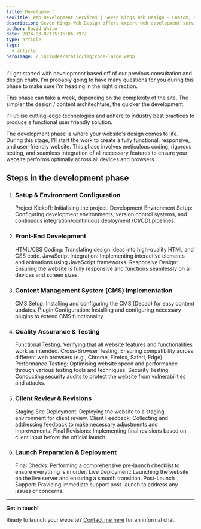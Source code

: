 ```yaml
---
title: Development
seoTitle: Web Development Services | Seven Kings Web Design - Custom, Responsive Websites
description: Seven Kings Web Design offers expert web development services, creating custom, responsive websites that enhance user experience and drive growth.
author: David White
date: 2024-03-07T15:16:06.797Z
type: article
tags:
  - article
heroImage: /_includes/static/img/code-large.webp
---
```

I'll get started with development based off of our previous consultation and design chats. I'm probably going to have many questions for you during this phase to make sure i'm heading in the right direction.

This phase can take a week, depending on the complexity of the site.  The simpler the design / content architechture, the quicker the development.

I'll utilise cutting-edge technologies and adhere to industry best practices to produce a functional user friendly solution.

The development phase is where your website's design comes to life. During this stage, I'll start the work to create a fully functional, responsive, and user-friendly website. This phase involves meticulous coding, rigorous testing, and seamless integration of all necessary features to ensure your website performs optimally across all devices and browsers.

## **Steps in the development phase**

1. ### Setup & Environment Configuration

   Project Kickoff: Initialising the project.
   Development Environment Setup: Configuring development environments, version control systems, and continuous integration/continuous deployment (CI/CD) pipelines.
2. ### Front-End Development

   HTML/CSS Coding: Translating design ideas into high-quality HTML and CSS code.
   JavaScript Integration: Implementing interactive elements and animations using JavaScript frameworks.
   Responsive Design: Ensuring the website is fully responsive and functions seamlessly on all devices and screen sizes.
3. ### Content Management System (CMS) Implementation

   CMS Setup: Installing and configuring the CMS (Decap) for easy content updates.
   Plugin Configuration: Installing and configuring necessary plugins to extend CMS functionality.
4. ### Quality Assurance & Testing

   Functional Testing: Verifying that all website features and functionalities work as intended.
   Cross-Browser Testing: Ensuring compatibility across different web browsers (e.g., Chrome, Firefox, Safari, Edge).
   Performance Testing: Optimising website speed and performance through various testing tools and techniques.
   Security Testing: Conducting security audits to protect the website from vulnerabilities and attacks.
5. ### Client Review & Revisions

   Staging Site Deployment: Deploying the website to a staging environment for client review.
   Client Feedback: Collecting and addressing feedback to make necessary adjustments and improvements.
   Final Revisions: Implementing final revisions based on client input before the official launch.
6. ### Launch Preparation & Deployment

   Final Checks: Performing a comprehensive pre-launch checklist to ensure everything is in order.
   Live Deployment: Launching the website on the live server and ensuring a smooth transition.
   Post-Launch Support: Providing immediate support post-launch to address any issues or concerns.

- - -

**Get in touch!**

Ready to launch your website? [Contact me here](/about/) for an informal chat.
